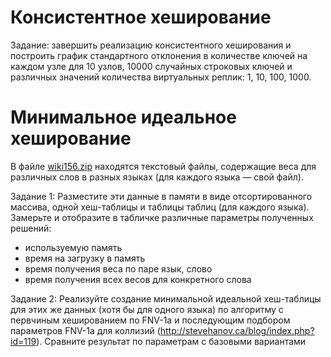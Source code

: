 # Консистентное хеширование

Задание: завершить реализацию консистентного хеширования и построить график стандартного отклонения в количестве ключей на каждом узле для 10 узлов, 10000 случайных строковых ключей и различных значений количества виртуальных реплик: 1, 10, 100, 1000.

# Минимальное идеальное хеширование

В файле [wiki156.zip](https://drive.google.com/file/d/0B3iU-ibmDt5RNUhHSVY2ekEzZUk/view?usp=sharing) находятся текстовый файлы, содержащие веса для различных слов в разных языках (для каждого языка — свой файл).

Задание 1: Разместите эти данные в памяти в виде отсортированного массива, одной хеш-таблицы и таблицы таблиц (для каждого языка). Замерьте и отобразите в табличке различные параметры полученных решений:

- используемую память
- время на загрузку в память
- время получения веса по паре язык, слово
- время получения всех весов для конкретного слова

Задание 2: Реализуйте создание минимальной идеальной хеш-таблицы для этих же данных (хотя бы для одного языка) по алгоритму с первчиным хешированием по FNV-1a и последующим подбором параметров FNV-1a для коллизий (http://stevehanov.ca/blog/index.php?id=119). Сравните результат по параметрам с базовыми вариантами
